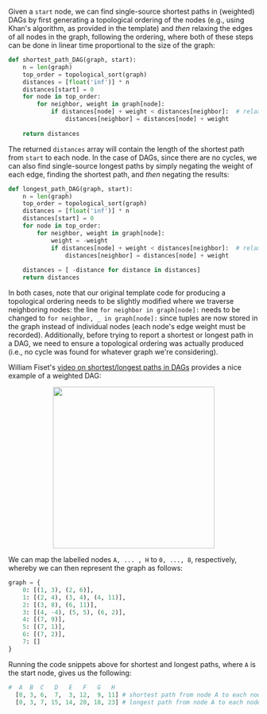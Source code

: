 Given a `start` node, we can find single-source shortest paths in (weighted) DAGs by first generating a topological ordering of the nodes (e.g., using Khan's algorithm, as provided in the template) and *then* relaxing the edges of all nodes in the graph, following the ordering, where both of these steps can be done in linear time proportional to the size of the graph:

```python
def shortest_path_DAG(graph, start):
    n = len(graph)
    top_order = topological_sort(graph)
    distances = [float('inf')] * n
    distances[start] = 0
    for node in top_order:
        for neighbor, weight in graph[node]:
            if distances[node] + weight < distances[neighbor]:  # relax edge 'node -> neighbor' with 'weight'
                distances[neighbor] = distances[node] + weight
    
    return distances
```

The returned `distances` array will contain the length of the shortest path from `start` to each node. In the case of DAGs, since there are no cycles, we can also find single-source longest paths by simply negating the weight of each edge, finding the shortest path, and *then* negating the results:

```python
def longest_path_DAG(graph, start):
    n = len(graph)
    top_order = topological_sort(graph)
    distances = [float('inf')] * n
    distances[start] = 0
    for node in top_order:
        for neighbor, weight in graph[node]:
            weight = -weight
            if distances[node] + weight < distances[neighbor]:  # relax edge 'node -> neighbor' with 'weight'
                distances[neighbor] = distances[node] + weight
    
    distances = [ -distance for distance in distances]
    return distances
```

In both cases, note that our original template code for producing a topological ordering needs to be slightly modified where we traverse neighboring nodes: the line `for neighbor in graph[node]:` needs to be changed to `for neighbor, _ in graph[node]:` since tuples are now stored in the graph instead of individual nodes (each node's edge weight must be recorded). Additionally, before trying to report a shortest or longest path in a DAG, we need to ensure a topological ordering was actually produced (i.e., no cycle was found for whatever graph we're considering).

William Fiset's [video on shortest/longest paths in DAGs](https://www.youtube.com/watch?v=TXkDpqjDMHA&list=PLDV1Zeh2NRsDGO4--qE8yH72HFL1Km93P&index=17) provides a nice example of a weighted DAG:

<div align='center' className='centeredImageDiv'>
  <img width='325px' src={require('@site/static/img/templates/graphs/f10.png').default} />
</div>

We can map the labelled nodes `A, ... , H` to `0, ..., 8`, respectively, whereby we can then represent the graph as follows:

```python
graph = {
    0: [(1, 3), (2, 6)],
    1: [(2, 4), (3, 4), (4, 11)],
    2: [(3, 8), (6, 11)],
    3: [(4, -4), (5, 5), (6, 2)],
    4: [(7, 9)],
    5: [(7, 1)],
    6: [(7, 2)],
    7: []
}
```

Running the code snippets above for shortest and longest paths, where `A` is the start node, gives us the following:

```python
#  A  B  C   D   E   F   G   H
  [0, 3, 6,  7,  3, 12,  9, 11] # shortest path from node A to each node
  [0, 3, 7, 15, 14, 20, 18, 23] # longest path from node A to each node
```